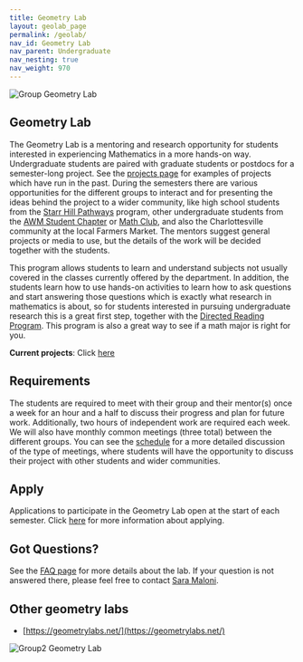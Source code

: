 ```yaml
---
title: Geometry Lab
layout: geolab_page
permalink: /geolab/
nav_id: Geometry Lab
nav_parent: Undergraduate
nav_nesting: true
nav_weight: 970
---
```


<img src="{{site.url}}/geolab/images/Group3.jpeg" class="centerImage" style="cermax-width:100%;max-height:300px;height:auto;width:auto" class="mb-3" alt="Group Geometry Lab">


<h2 class="mb-3">Geometry Lab</h2>

The Geometry Lab is a mentoring and research opportunity for students interested in experiencing Mathematics in a more hands-on way. Undergraduate students are paired with graduate students or postdocs for a semester-long project. See the <a href="{{site.url}}/geolab/projects/">projects page</a> for examples of projects which have run in the past. During the semesters there are various opportunities for the different groups to interact and for presenting the ideas behind the project to a wider community, like high school students from the <a href="https://www.virginiaequitycenter.org/starr-hill-pathways">Starr Hill Pathways</a> program, other undergraduate students from the <a href="{{site.url}}/awm/">AWM Student Chapter</a> or <a href="{{site.url}}/undergraduate/mathclub_redirect/">Math Club</a>, and also the Charlottesville community at the local Farmers Market. The mentors suggest general projects or media to use, but the details of the work will be decided together with the students.

This program allows students to learn and understand subjects not usually covered in the classes currently offered by the department. In addition, the students learn how to use hands-on activities to learn how to ask questions and start answering those questions which is exactly what research in mathematics is about, so for students interested in pursuing undergraduate research this is a great first step, together with the <a href="{{site.url}}/drp/">Directed Reading Program</a>. This program is also a great way to see if a math major is right for you.

**Current projects**: Click <a href="{{site.url}}/geolab/current_projects/">here</a>

<h2 class="mb-3">Requirements</h2>

The students are required to meet with their group and their mentor(s) once a week for an hour and a half to discuss their progress and plan for future work. Additionally, two hours of independent work are required each week. We will also have monthly common meetings (three total) between the different groups. You can see the <a href="{{site.url}}/geolab/schedule/">schedule</a> for a more detailed discussion of the type of meetings, where students will have the opportunity to discuss their project with other students and wider communities. 

<h2 class="mb-3">Apply</h2>

Applications to participate in the Geometry Lab open at the start of each semester. Click <a href="{{site.url}}/geolab/application/">here</a> for more information about applying.

<h2 class="mb-3">Got Questions?</h2>

See the <a href="{{site.url}}/geolab/faq/">FAQ page</a> for more details about the lab. If your question is not answered there, please feel free to contact [Sara Maloni](https://math.virginia.edu/people/sm4cw/).

<h2 class="mb-3">Other geometry labs</h2>

*   [https://geometrylabs.net/](https://geometrylabs.net/)

<img src="{{site.url}}/geolab/images/Group2.JPG" class="centerImage" style="cermax-width:100%;max-height:300px;height:auto;width:auto" class="mb-3" alt="Group2 Geometry Lab">
